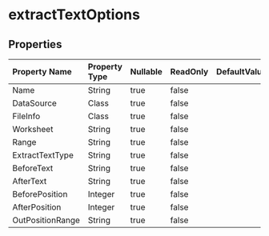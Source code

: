 # **extractTextOptions**

 

## **Properties**

| Property Name | Property Type | Nullable |  ReadOnly | DefaultValue | Description | 
| :- | :- | :- |:- |  :- | :- |
|Name|String|true|false |  ||
|DataSource|Class|true|false |  ||
|FileInfo|Class|true|false |  ||
|Worksheet|String|true|false |  ||
|Range|String|true|false |  ||
|ExtractTextType|String|true|false |  ||
|BeforeText|String|true|false |  ||
|AfterText|String|true|false |  ||
|BeforePosition|Integer|true|false |  ||
|AfterPosition|Integer|true|false |  ||
|OutPositionRange|String|true|false |  ||

